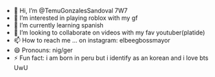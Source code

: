 - 👋 Hi, I’m @TemuGonzalesSandoval 7W7 
- 👀 I’m interested in playing roblox with my gf
- 🌱 I’m currently learning spanish
- 💞️ I’m looking to collaborate on videos with my fav youtuber(platide)
- 📫 How to reach me ... on instagram: elbeegbossmayor
- 😄 Pronouns: nig/ger
- ⚡ Fun fact: i am born in peru but i identify as an korean and i love bts UwU

<!---
TemuGonzales/TemuGonzales is a ✨ special ✨ repository because its `README.md` (this file) appears on your GitHub profile.
You can click the Preview link to take a look at your changes.
--->
